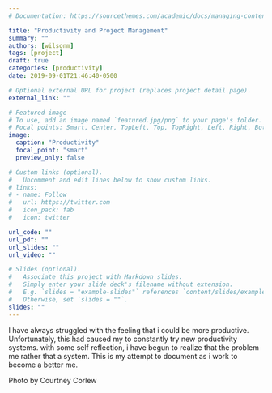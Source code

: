 ```yaml
---
# Documentation: https://sourcethemes.com/academic/docs/managing-content/

title: "Productivity and Project Management"
summary: ""
authors: [wilsonm]
tags: [project]
draft: true
categories: [productivity]
date: 2019-09-01T21:46:40-0500

# Optional external URL for project (replaces project detail page).
external_link: ""

# Featured image
# To use, add an image named `featured.jpg/png` to your page's folder.
# Focal points: Smart, Center, TopLeft, Top, TopRight, Left, Right, BottomLeft, Bottom, BottomRight.
image:
  caption: "Productivity"
  focal_point: "smart"
  preview_only: false

# Custom links (optional).
#   Uncomment and edit lines below to show custom links.
# links:
# - name: Follow
#   url: https://twitter.com
#   icon_pack: fab
#   icon: twitter

url_code: ""
url_pdf: ""
url_slides: ""
url_video: ""

# Slides (optional).
#   Associate this project with Markdown slides.
#   Simply enter your slide deck's filename without extension.
#   E.g. `slides = "example-slides"` references `content/slides/example-slides.md`.
#   Otherwise, set `slides = ""`.
slides: ""
---
```


I have always struggled with the feeling that i could be more productive. Unfortunately, this had caused my to constantly try new productivity systems. with some self reflection, i have begun to realize that the problem me rather that a system. This is my attempt to document as i work to become a better me.  

Photo by Courtney Corlew
